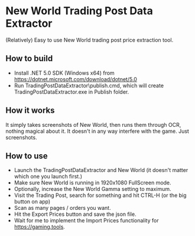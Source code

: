 # New World Trading Post Data Extractor
(Relatively) Easy to use New World trading post price extraction tool.

## How to build
- Install .NET 5.0 SDK (Windows x64) from https://dotnet.microsoft.com/download/dotnet/5.0
- Run TradingPostDataExtractor\publish.cmd, which will create TradingPostDataExtractor.exe in Publish folder.

## How it works

It simply takes screenshots of New World, then runs them through OCR, nothing magical about it. It doesn't in any way interfere with the game. Just screenshots. 

## How to use
- Launch the TradingPostDataExtractor and New World (it doesn't matter which one you launch first.)
- Make sure New World is running in 1920x1080 FullScreen mode.
- Optionally, increase the New World Gamma setting to maximum.
- Visit the Trading Post, search for something and hit CTRL-H (or the big button on app)
- Scan as many pages / orders you want.
- Hit the Export Prices button and save the json file.
- Wait for me to implement the Import Prices functionality for https://gaming.tools.
